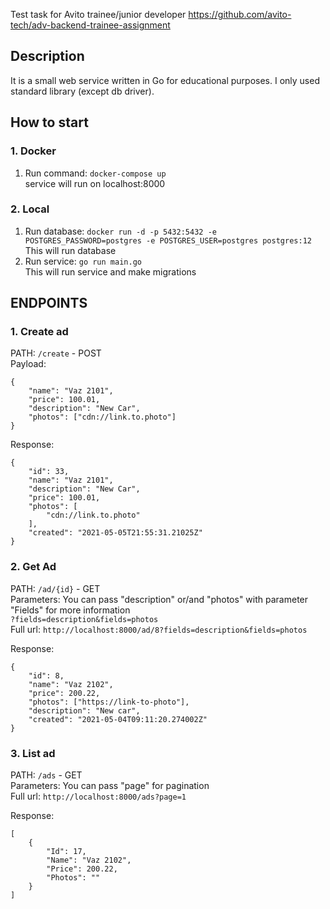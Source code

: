 Test task for Avito trainee/junior developer https://github.com/avito-tech/adv-backend-trainee-assignment

## Description
It is a small web service written in Go for educational purposes. I only used standard library (except db driver).

## How to start

### 1. Docker
1. Run command: `docker-compose up` \
service will run on localhost:8000

### 2. Local
1. Run database: `docker run -d -p 5432:5432 -e POSTGRES_PASSWORD=postgres -e POSTGRES_USER=postgres postgres:12` \
This will run database
2. Run service: `go run main.go` \
This will run service and make migrations

## ENDPOINTS

### 1. Create ad
PATH: `/create` - POST \
Payload:
```
{
    "name": "Vaz 2101",
    "price": 100.01,
    "description": "New Car",
    "photos": ["cdn://link.to.photo"]
}
```

Response:
```
{
    "id": 33,
    "name": "Vaz 2101",
    "description": "New Car",
    "price": 100.01,
    "photos": [
        "cdn://link.to.photo"
    ],
    "created": "2021-05-05T21:55:31.21025Z"
}
```

### 2. Get Ad
PATH: `/ad/{id}` - GET \
Parameters: You can pass "description" or/and "photos" with parameter "Fields" for more information \
`?fields=description&fields=photos` \
Full url: `http://localhost:8000/ad/8?fields=description&fields=photos`

Response:
```
{
    "id": 8,
    "name": "Vaz 2102",
    "price": 200.22,
    "photos": ["https://link-to-photo"],
    "description": "New car",
    "created": "2021-05-04T09:11:20.274002Z"
}
```


### 3. List ad
PATH: `/ads` - GET \
Parameters: You can pass "page" for pagination \
Full url: `http://localhost:8000/ads?page=1`

Response:
```
[
    {
        "Id": 17,
        "Name": "Vaz 2102",
        "Price": 200.22,
        "Photos": ""
    }
]
```